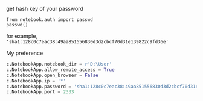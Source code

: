 

get hash key of your password

```
from notebook.auth import passwd
passwd()
```

for example, `'sha1:128c0c7eac38:49aa851556830d3d2cbcf70d31e139822c9fd36e'` 



My preference

```python
c.NotebookApp.notebook_dir = r'D:\User'
c.NotebookApp.allow_remote_access = True
c.NotebookApp.open_browser = False
c.NotebookApp.ip = '*'
c.NotebookApp.password = 'sha1:128c0c7eac38:49aa851556830d3d2cbcf70d31e139822c9fd36e'
c.NotebookApp.port = 2333
```

